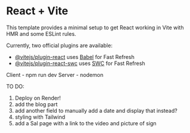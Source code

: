# React + Vite

This template provides a minimal setup to get React working in Vite with HMR and some ESLint rules.

Currently, two official plugins are available:

- [@vitejs/plugin-react](https://github.com/vitejs/vite-plugin-react/blob/main/packages/plugin-react/README.md) uses [Babel](https://babeljs.io/) for Fast Refresh
- [@vitejs/plugin-react-swc](https://github.com/vitejs/vite-plugin-react-swc) uses [SWC](https://swc.rs/) for Fast Refresh


Client - npm run dev
Server - nodemon

TO DO:
1) Deploy on Render!
2) add the blog part
3) add another field to manually add a date and display that instead?
4) styling with Tailwind
5) add a Sal page with a link to the video and picture of sign